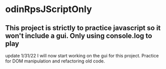 # odinRpsJScriptOnly

This project is strictly to practice javascript so it won't include a gui. Only using console.log to play
------------------------------
update 1/31/22
I will now start working on the gui for this project. Practice for DOM manipulation and refactoring old code.